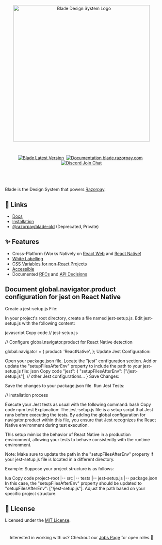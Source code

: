 <br/>
<p align="center">
<picture>
  <source media="(prefers-color-scheme: dark)" srcset="./branding/blade-original-dark-mode.min.svg">
  <source media="(prefers-color-scheme: light)" srcset="./branding/blade-original.min.svg">
  <img width="450px" alt="Blade Design System Logo" src="./branding/blade-original.min.svg">
</picture>
</p>

<br/>

<p align="center">
  <a href="https://npmjs.org/package/@razorpay/blade"><img alt="Blade Latest Version" src="https://img.shields.io/github/package-json/v/razorpay/blade?style=for-the-badge&labelColor=322&logo=npm&label=@razorpay/Blade&color=darkred&filename=packages%2Fblade%2Fpackage.json"></a> &nbsp;<a href="https://blade.razorpay.com/"><img alt="Documentation blade.razorpay.com" src="https://img.shields.io/badge/Documentation-blade.razorpay.com-0648EF?style=for-the-badge&labelColor=0012AD&logo=readthedocs&logoColor=eee"/></a> &nbsp;<a href="https://github.com/razorpay/blade/tree/master/CONTRIBUTING.md"><img alt="Discord Join Chat" src="https://img.shields.io/badge/Contributions-Open-333333?style=for-the-badge&logo=github&logoColor=ffffff&labelColor=111111"/></a></p>

<h1 aria-hidden="true"></h1>

<br/>

Blade is the Design System that powers [Razorpay](https://razorpay.com/). 

## 🔗 Links

- [Docs](https://blade.razorpay.com)
- [Installation](https://blade.razorpay.com/?path=/docs/guides-installation--page)
- [@razorpay/blade-old](https://github.com/razorpay/blade-old) (Deprecated, Private)

## ✨ Features
- Cross-Platform (Works Natively on [React Web](https://blade.razorpay.com/?path=/docs/guides-installation--page#%EF%B8%8F-installation) and [React Native](https://blade.razorpay.com/?path=/docs/guides-installation--page#react-native-projects))
- [White Labelling](https://blade.razorpay.com/?path=/docs/guides-theming-theme-playground--page)
- [CSS Variables for non-React Projects](https://blade.razorpay.com/?path=/docs/tokens-css-variables--page)
- [Accessible](https://github.com/razorpay/blade/blob/master/rfcs/2022-04-09-accessibility.md#manual-testing)
- Documented [RFCs](https://github.com/razorpay/blade/tree/docs/make-docs-pretty/rfcs) and [API Decisions](https://github.com/razorpay/blade/blob/master/packages/blade/src/components/Alert/_decisions/decisions.md)

## Document global.navigator.product configuration for jest on React Native

Create a jest-setup.js File:

In your project's root directory, create a file named jest-setup.js.
Edit jest-setup.js with the following content:

javascript
Copy code
// jest-setup.js

// Configure global.navigator.product for React Native detection

 global.navigator = {
  product: 'ReactNative',
};
Update Jest Configuration:

Open your package.json file.
Locate the "jest" configuration section.
Add or update the "setupFilesAfterEnv" property to include the path to your jest-setup.js file:
json
Copy code
"jest": {
  "setupFilesAfterEnv": ["<rootDir>/jest-setup.js"],
  // other Jest configurations...
}
Save Changes:

Save the changes to your package.json file.
Run Jest Tests:

// installation process 

Execute your Jest tests as usual with the following command:
bash
Copy code
npm test
Explanation:
The jest-setup.js file is a setup script that Jest runs before executing the tests. By adding the global configuration for navigator.product within this file, you ensure that Jest recognizes the React Native environment during test execution.

This setup mimics the behavior of React Native in a production environment, allowing your tests to behave consistently with the runtime environment.

Note:
Make sure to update the path in the "setupFilesAfterEnv" property if your jest-setup.js file is located in a different directory.

Example:
Suppose your project structure is as follows:

lua
Copy code
project-root
|-- src
|-- tests
|-- jest-setup.js
|-- package.json
In this case, the "setupFilesAfterEnv" property should be updated to "setupFilesAfterEnv": ["<rootDir>/jest-setup.js"]. Adjust the path based on your specific project structure.




## 📝 License

Licensed under the [MIT License](https://github.com/razorpay/blade/blob/master/LICENSE.md).

<h1 aria-hidden="true"></h1>

<p align="center">Interested in working with us? Checkout our <a href="https://razorpay.com/jobs">Jobs Page</a> for open roles 🤗</p>


